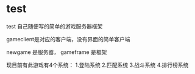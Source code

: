 # test
test  自己随便写的简单的游戏服务器框架

gameclient是对应的客户端，没有界面的简单客户端

newgame 是服务器，
gameframe 是框架

现目前有此游戏有4个系统：
1.登陆系统
2.匹配系统
3.战斗系统
4.排行榜系统
